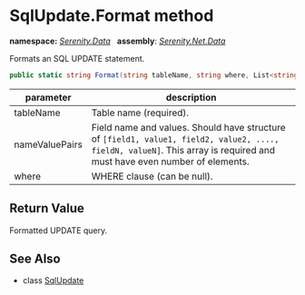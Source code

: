 # SqlUpdate.Format method
**namespace:** *[Serenity.Data](../../README.md#serenity.data-namespace)*   **assembly**: *[Serenity.Net.Data](../../README.md)*

Formats an SQL UPDATE statement.

```csharp
public static string Format(string tableName, string where, List<string> nameValuePairs)
```

| parameter | description |
| --- | --- |
| tableName | Table name (required). |
| nameValuePairs | Field name and values. Should have structure of `[field1, value1, field2, value2, ...., fieldN, valueN]`. This array is required and must have even number of elements. |
| where | WHERE clause (can be null). |

## Return Value

Formatted UPDATE query.

## See Also

* class [SqlUpdate](../SqlUpdate.md)